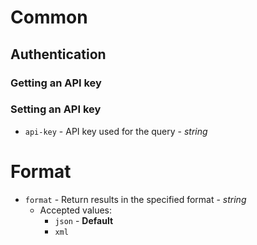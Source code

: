Common
=======

##  Authentication
### Getting an API key
### Setting an API key
* `api-key` - API key used for the query  - *string*

Format
=======
* `format` - Return results in the specified format - *string*
    * Accepted values:
        * `json` - __Default__
        * `xml`